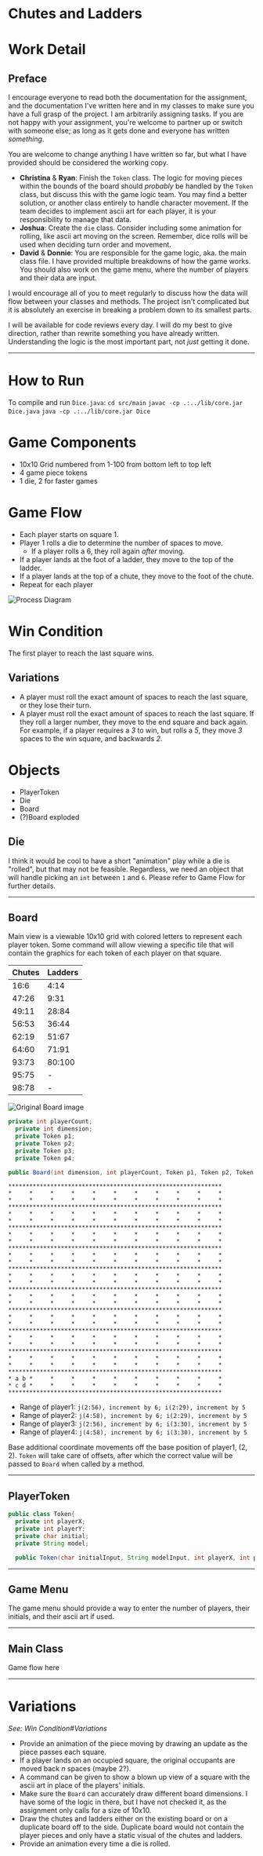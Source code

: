 # Chutes and Ladders

# Work Detail
## Preface
I encourage everyone to read both the documentation for the assignment, and the documentation I've written here and in my classes to make sure you have a full grasp of the project. I am arbitrarily assigning tasks. If you are not happy with your assignment, you're welcome to partner up or switch with someone else; as long as it gets done and everyone has written _something_. 

You are welcome to change anything I have written so far, but what I have provided should be considered the working copy. 

- **Christina** & **Ryan**: Finish the `Token` class. The logic for moving pieces within the bounds of the board should _probably_ be handled by the `Token` class, but discuss this with the game logic team. You may find a better solution, or another class entirely to handle character movement. If the team decides to implement ascii art for each player, it is your responsibility to manage that data.
- **Joshua**: Create the `die` class. Consider including some animation for rolling, like ascii art moving on the screen. Remember, dice rolls will be used when deciding turn order and movement.
- **David** & **Donnie**: You are responsible for the game logic, aka. the main class file. I have provided multiple breakdowns of how the game works. You should also work on the game menu, where the number of players and their data are input. 

I would encourage all of you to meet regularly to discuss how the data will flow between your classes and methods. The project isn't complicated but it is absolutely an exercise in breaking a problem down to its smallest parts. 

I will be available for code reviews every day. I will do my best to give direction, rather than rewrite something you have already written. Understanding the logic is the most important part, not _just_ getting it done.

---


# How to Run
To compile and run `Dice.java`:
`cd src/main`
`javac -cp .:../lib/core.jar Dice.java`
`java -cp .:../lib/core.jar Dice`


# Game Components

- 10x10 Grid numbered from 1-100 from bottom left to top left
- 4 game piece tokens
- 1 die, 2 for faster games


# Game Flow
- Each player starts on square 1.
- Player 1 rolls a die to determine the number of spaces to move. 
	- If a player rolls a 6, they roll again _after_ moving.
- If a player lands at the foot of a ladder, they move to the top of the ladder. 
- If a player lands at the top of a chute, they move to the foot of the chute.
- Repeat for each player

![Process Diagram](assets/FlowChart.png)



# Win Condition
The first player to reach the last square wins.

## Variations
- A player must roll the exact amount of spaces to reach the last square, or they lose their turn.
- A player must roll the exact amount of spaces to reach the last square. If they roll a larger number, they move to the end square and back again. For example, if a player requires a _3_ to win, but rolls a _5_, they move _3_ spaces to the win square, and backwards _2_.


# Objects
- PlayerToken
- Die
- Board
- (?)Board exploded

## Die
I think it would be cool to have a short "animation" play while a die is "rolled", but that may not be feasible. Regardless, we need an object that will handle picking an `int` between `1` and `6`. Please refer to Game Flow for further details.

---
## Board

Main view is a viewable 10x10 grid with colored letters to represent each player token. Some command will allow viewing a specific tile that will contain the graphics for each token of each player on that square. 

|Chutes|Ladders|
|-|-|
|16:6|4:14|
|47:26|9:31|
|49:11|28:84|
|56:53|36:44|
|62:19|51:67|
|64:60|71:91|
|93:73|80:100|
|95:75|-|
|98:78|-|

![Original Board image](assets/pic79293.webp)

```java
private int playerCount;
  private int dimension;
  private Token p1;
  private Token p2;
  private Token p3;
  private Token p4;

public Board(int dimension, int playerCount, Token p1, Token p2, Token p3, Token p4){[...]}
```

```
*************************************************************
*     *     *     *     *     *     *     *     *     *     *
*     *     *     *     *     *     *     *     *     *     *
*************************************************************
*     *     *     *     *     *     *     *     *     *     *
*     *     *     *     *     *     *     *     *     *     *
*************************************************************
*     *     *     *     *     *     *     *     *     *     *
*     *     *     *     *     *     *     *     *     *     *
*************************************************************
*     *     *     *     *     *     *     *     *     *     *
*     *     *     *     *     *     *     *     *     *     *
*************************************************************
*     *     *     *     *     *     *     *     *     *     *
*     *     *     *     *     *     *     *     *     *     *
*************************************************************
*     *     *     *     *     *     *     *     *     *     *
*     *     *     *     *     *     *     *     *     *     *
*************************************************************
*     *     *     *     *     *     *     *     *     *     *
*     *     *     *     *     *     *     *     *     *     *
*************************************************************
*     *     *     *     *     *     *     *     *     *     *
*     *     *     *     *     *     *     *     *     *     *
*************************************************************
*     *     *     *     *     *     *     *     *     *     *
*     *     *     *     *     *     *     *     *     *     *
*************************************************************
* a b *     *     *     *     *     *     *     *     *     *
* c d *     *     *     *     *     *     *     *     *     *
*************************************************************
```

- Range of player1: `j(2:56), increment by 6; i(2:29), increment by 5`
- Range of player2: `j(4:58), increment by 6; i(2:29), increment by 5`
- Range of player3: `j(2:56), increment by 6; i(3:30), increment by 5`
- Range of player4: `j(4:58), increment by 6; i(3:30), increment by 5`

Base additional coordinate movements off the base position of player1, (2, 2). `Token` will take care of offsets, after which the correct value will be passed to `Board` when called by a method. 



---
## PlayerToken
```java
public class Token{
  private int playerX;
  private int playerY;
  private char initial;
  private String model;

  public Token(char initialInput, String modelInput, int playerX, int playerY){[...]}
```

---
## Game Menu
The game menu should provide a way to enter the number of players, their initials, and their ascii art if used. 


---
## Main Class
Game flow here


---
# Variations
_See: Win Condition#Variations_
- Provide an animation of the piece moving by drawing an update as the piece passes each square.
- If a player lands on an occupied square, the original occupants are moved back _n_ spaces (maybe 2?).
- A command can be given to show a blown up view of a square with the ascii art in place of the players' initials.
- Make sure the `Board` can accurately draw different board dimensions. I have some of the logic in there, but I have not checked it, as the assignment only calls for a size of 10x10.
- Draw the chutes and ladders either on the existing board or on a duplicate board off to the side. Duplicate board would not contain the player pieces and only have a static visual of the chutes and ladders.
- Provide an animation every time a die is rolled.
